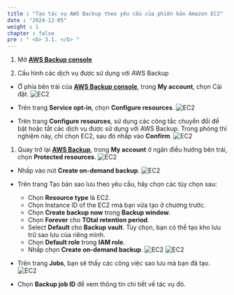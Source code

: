 ```yaml
---
title : "Tạo tác vụ AWS Backup theo yêu cầu của phiên bản Amazon EC2"
date : "2024-12-05"
weight : 1
chapter : false
pre : " <b> 3.1. </b> "
---
```


1. Mở [**AWS Backup console**](https://ap-southeast-2.console.aws.amazon.com/backup/home?region=ap-southeast-2#/)

2. Cấu hình các dịch vụ được sử dụng với AWS Backup

- Ở phía bên trái của [**AWS Backup console**](https://ap-southeast-2.console.aws.amazon.com/backup/home?region=ap-southeast-2#/), trong **My account**, chọn Cài đặt.
![EC2](/images/3.awsbackup/02-settings.png)

- Trên trang **Service opt-in**, chọn **Configure resources**.
![EC2](/images/3.awsbackup/03-configureResources.png)

- Trên trang **Configure resources**, sử dụng các công tắc chuyển đổi để bật hoặc tắt các dịch vụ được sử dụng với AWS Backup. Trong phòng thí nghiệm này, chỉ chọn EC2, sau đó nhấp vào **Confirm**.
![EC2](/images/3.awsbackup/04-selectEC2.png)

1. Quay trở lại [**AWS Backup**](https://ap-southeast-2.console.aws.amazon.com/backup/home?region=ap-southeast-2#/), trong **My account** ở ngăn điều hướng bên trái, chọn  **Protected resources**.
![EC2](/images/3.awsbackup/05-protectedResources.png)

- Nhấp vào nút **Create on-demand backup**.
![EC2](/images/3.awsbackup/06-createOnDemand.png)

- Trên trang Tạo bản sao lưu theo yêu cầu, hãy chọn các tùy chọn sau:
  + Chọn **Resource type** là EC2.
  + Chọn Instance ID of the EC2 rmà bạn vừa tạo ở chương trước.
  + Chọn **Create backup now** trong **Backup window**.
  + Chọn **Forever** cho **TOtal retention period**.
  + Select **Default** cho **Backup vault**. Tùy chọn, bạn có thể tạo kho lưu trữ sao lưu của riêng mình.
  + Chọn **Default role** trong **IAM role**.
  + Nhấp chọn **Create on-demand backup**. 
![EC2](/images/3.awsbackup/07-createOnDemand_part1.png)
![EC2](/images/3.awsbackup/08-createOnDemand_part2.png)

- Trên trang **Jobs**, bạn sẽ thấy các công việc sao lưu mà bạn đã tạo.
![EC2](/images/3.awsbackup/09-aBackupjob.png)

- Chọn **Backup job ID** để xem thông tin chi tiết về tác vụ đó.






